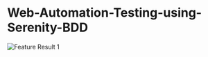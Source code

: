 # Web-Automation-Testing-using-Serenity-BDD

![Feature Result 1](https://user-images.githubusercontent.com/58206342/211185328-947beeb6-6647-43c3-acf4-c54a4028c862.JPG)
